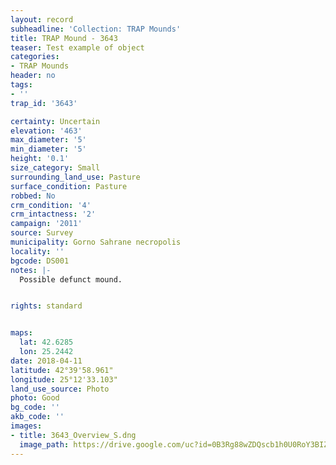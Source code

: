 ```yaml
---
layout: record
subheadline: 'Collection: TRAP Mounds'
title: TRAP Mound - 3643
teaser: Test example of object
categories:
- TRAP Mounds
header: no
tags:
- ''
trap_id: '3643'

certainty: Uncertain
elevation: '463'
max_diameter: '5'
min_diameter: '5'
height: '0.1'
size_category: Small
surrounding_land_use: Pasture
surface_condition: Pasture
robbed: No
crm_condition: '4'
crm_intactness: '2'
campaign: '2011'
source: Survey
municipality: Gorno Sahrane necropolis
locality: ''
bgcode: DS001
notes: |-
  Possible defunct mound.


rights: standard


maps:
  lat: 42.6285
  lon: 25.2442
date: 2018-04-11
latitude: 42°39'58.961"
longitude: 25°12'33.103"
land_use_source: Photo
photo: Good
bg_code: ''
akb_code: ''
images:
- title: 3643_Overview_S.dng
  image_path: https://drive.google.com/uc?id=0B3Rg88wZDQscb1h0U0RoY3BIZ0U
---
```

